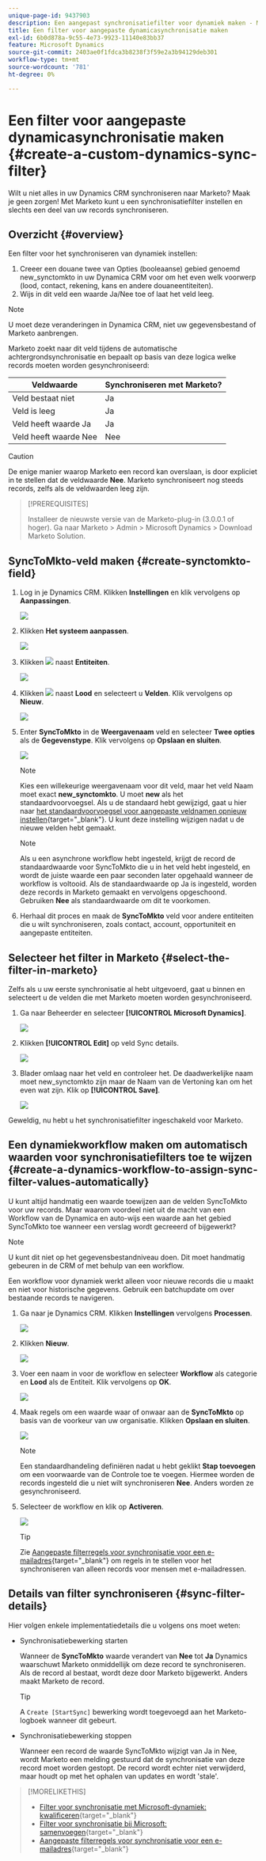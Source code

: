 ```yaml
---
unique-page-id: 9437903
description: Een aangepast synchronisatiefilter voor dynamiek maken - Marketo Docs - Productdocumentatie
title: Een filter voor aangepaste dynamicasynchronisatie maken
exl-id: 6b0d878a-9c55-4e73-9923-11140e83bb37
feature: Microsoft Dynamics
source-git-commit: 2403ae0f1fdca3b8238f3f59e2a3b94129deb301
workflow-type: tm+mt
source-wordcount: '781'
ht-degree: 0%

---
```


# Een filter voor aangepaste dynamicasynchronisatie maken {#create-a-custom-dynamics-sync-filter}

Wilt u niet alles in uw Dynamics CRM synchroniseren naar Marketo? Maak je geen zorgen! Met Marketo kunt u een synchronisatiefilter instellen en slechts een deel van uw records synchroniseren.

## Overzicht {#overview}

Een filter voor het synchroniseren van dynamiek instellen:

1. Creeer een douane twee van Opties (booleaanse) gebied genoemd new_synctomkto in uw Dynamica CRM voor om het even welk voorwerp (lood, contact, rekening, kans en andere douaneentiteiten).
1. Wijs in dit veld een waarde Ja/Nee toe of laat het veld leeg.

>[!NOTE]
>
>U moet deze veranderingen in Dynamica CRM, niet uw gegevensbestand of Marketo aanbrengen.

Marketo zoekt naar dit veld tijdens de automatische achtergrondsynchronisatie en bepaalt op basis van deze logica welke records moeten worden gesynchroniseerd:

| Veldwaarde | Synchroniseren met Marketo? |
|---|---|
| Veld bestaat niet | Ja |
| Veld is leeg | Ja |
| Veld heeft waarde Ja | Ja |
| Veld heeft waarde Nee | Nee |

>[!CAUTION]
>
>De enige manier waarop Marketo een record kan overslaan, is door expliciet in te stellen dat de veldwaarde **Nee**. Marketo synchroniseert nog steeds records, zelfs als de veldwaarden leeg zijn.

>[!PREREQUISITES]
>
>Installeer de nieuwste versie van de Marketo-plug-in (3.0.0.1 of hoger). Ga naar Marketo > Admin > Microsoft Dynamics > Download Marketo Solution.

## SyncToMkto-veld maken {#create-synctomkto-field}

1. Log in je Dynamics CRM. Klikken **Instellingen** en klik vervolgens op **Aanpassingen**.

   ![](assets/image2015-8-10-21-3a40-3a9.png)

1. Klikken **Het systeem aanpassen**.

   ![](assets/image2015-8-10-21-3a42-3a15.png)

1. Klikken ![](assets/image2015-8-10-21-3a44-3a23.png) naast **Entiteiten**.

   ![](assets/image2015-8-10-21-3a43-3a39.png)

1. Klikken ![](assets/image2015-8-10-21-3a44-3a23.png) naast **Lood** en selecteert u **Velden**. Klik vervolgens op **Nieuw**.

   ![](assets/image2015-8-10-21-3a49-3a49.png)

1. Enter **SyncToMkto** in de **Weergavenaam** veld en selecteer **Twee opties** als de **Gegevenstype**. Klik vervolgens op **Opslaan en sluiten**.

   ![](assets/image2015-9-8-10-3a25-3a33.png)

   >[!NOTE]
   >
   >Kies een willekeurige weergavenaam voor dit veld, maar het veld Naam moet exact **new_synctomkto**. U moet **new** als het standaardvoorvoegsel. Als u de standaard hebt gewijzigd, gaat u hier naar [het standaardvoorvoegsel voor aangepaste veldnamen opnieuw instellen](/help/marketo/product-docs/crm-sync/microsoft-dynamics-sync/create-a-custom-dynamics-sync-filter/set-a-default-custom-field-prefix.md){target="_blank"}. U kunt deze instelling wijzigen nadat u de nieuwe velden hebt gemaakt.

   >[!NOTE]
   >
   >Als u een asynchrone workflow hebt ingesteld, krijgt de record de standaardwaarde voor SyncToMkto die u in het veld hebt ingesteld, en wordt de juiste waarde een paar seconden later opgehaald wanneer de workflow is voltooid. Als de standaardwaarde op Ja is ingesteld, worden deze records in Marketo gemaakt en vervolgens opgeschoond. Gebruiken **Nee** als standaardwaarde om dit te voorkomen.

1. Herhaal dit proces en maak de **SyncToMkto** veld voor andere entiteiten die u wilt synchroniseren, zoals contact, account, opportuniteit en aangepaste entiteiten.

## Selecteer het filter in Marketo {#select-the-filter-in-marketo}

Zelfs als u uw eerste synchronisatie al hebt uitgevoerd, gaat u binnen en selecteert u de velden die met Marketo moeten worden gesynchroniseerd.

1. Ga naar Beheerder en selecteer **[!UICONTROL Microsoft Dynamics]**.

   ![](assets/image2015-10-9-9-3a50-3a9.png)

1. Klikken **[!UICONTROL Edit]** op veld Sync details.

   ![](assets/image2015-10-9-9-3a52-3a23.png)

1. Blader omlaag naar het veld en controleer het. De daadwerkelijke naam moet new_synctomkto zijn maar de Naam van de Vertoning kan om het even wat zijn. Klik op **[!UICONTROL Save]**.

   ![](assets/image2015-10-9-9-3a56-3a23.png)

Geweldig, nu hebt u het synchronisatiefilter ingeschakeld voor Marketo.

## Een dynamiekworkflow maken om automatisch waarden voor synchronisatiefilters toe te wijzen {#create-a-dynamics-workflow-to-assign-sync-filter-values-automatically}

U kunt altijd handmatig een waarde toewijzen aan de velden SyncToMkto voor uw records. Maar waarom voordeel niet uit de macht van een Workflow van de Dynamica en auto-wijs een waarde aan het gebied SyncToMkto toe wanneer een verslag wordt gecreeerd of bijgewerkt?

>[!NOTE]
>
>U kunt dit niet op het gegevensbestandniveau doen. Dit moet handmatig gebeuren in de CRM of met behulp van een workflow.
>
>Een workflow voor dynamiek werkt alleen voor nieuwe records die u maakt en niet voor historische gegevens. Gebruik een batchupdate om over bestaande records te navigeren.

1. Ga naar je Dynamics CRM. Klikken **Instellingen** vervolgens **Processen**.

   ![](assets/image2015-8-11-8-3a42-3a10.png)

1. Klikken **Nieuw**.

   ![](assets/image2015-8-11-8-3a43-3a46.png)

1. Voer een naam in voor de workflow en selecteer **Workflow** als categorie en **Lood** als de Entiteit. Klik vervolgens op **OK**.

   ![](assets/image2015-8-11-8-3a45-3a46.png)

1. Maak regels om een waarde waar of onwaar aan de **SyncToMkto** op basis van de voorkeur van uw organisatie. Klikken **Opslaan en sluiten**.

   ![](assets/setsynctomkto-fix.png)

   >[!NOTE]
   >
   >Een standaardhandeling definiëren nadat u hebt geklikt **Stap toevoegen** om een voorwaarde van de Controle toe te voegen. Hiermee worden de records ingesteld die u niet wilt synchroniseren **Nee**. Anders worden ze gesynchroniseerd.

1. Selecteer de workflow en klik op **Activeren**.

   ![](assets/image2015-8-11-8-3a57-3a29.png)

   >[!TIP]
   >
   >Zie [Aangepaste filterregels voor synchronisatie voor een e-mailadres](/help/marketo/product-docs/crm-sync/microsoft-dynamics-sync/create-a-custom-dynamics-sync-filter/custom-sync-filter-rules-for-an-email-address.md){target="_blank"} om regels in te stellen voor het synchroniseren van alleen records voor mensen met e-mailadressen.

## Details van filter synchroniseren {#sync-filter-details}

Hier volgen enkele implementatiedetails die u volgens ons moet weten:

* Synchronisatiebewerking starten

  Wanneer de **SyncToMkto** waarde verandert van **Nee** tot **Ja** Dynamics waarschuwt Marketo onmiddellijk om deze record te synchroniseren. Als de record al bestaat, wordt deze door Marketo bijgewerkt. Anders maakt Marketo de record.

  >[!TIP]
  >
  >A `Create [StartSync]` bewerking wordt toegevoegd aan het Marketo-logboek wanneer dit gebeurt.

* Synchronisatiebewerking stoppen

  Wanneer een record de waarde SyncToMkto wijzigt van Ja in Nee, wordt Marketo een melding gestuurd dat de synchronisatie van deze record moet worden gestopt. De record wordt echter niet verwijderd, maar houdt op met het ophalen van updates en wordt &#39;stale&#39;.

>[!MORELIKETHIS]
>
>* [Filter voor synchronisatie met Microsoft-dynamiek: kwalificeren](/help/marketo/product-docs/crm-sync/microsoft-dynamics-sync/create-a-custom-dynamics-sync-filter/microsoft-dynamics-sync-filter-qualify.md){target="_blank"}
>* [Filter voor synchronisatie bij Microsoft: samenvoegen](/help/marketo/product-docs/crm-sync/microsoft-dynamics-sync/create-a-custom-dynamics-sync-filter/microsoft-dynamics-sync-filter-merge.md){target="_blank"}
>* [Aangepaste filterregels voor synchronisatie voor een e-mailadres](/help/marketo/product-docs/crm-sync/microsoft-dynamics-sync/create-a-custom-dynamics-sync-filter/custom-sync-filter-rules-for-an-email-address.md){target="_blank"}
